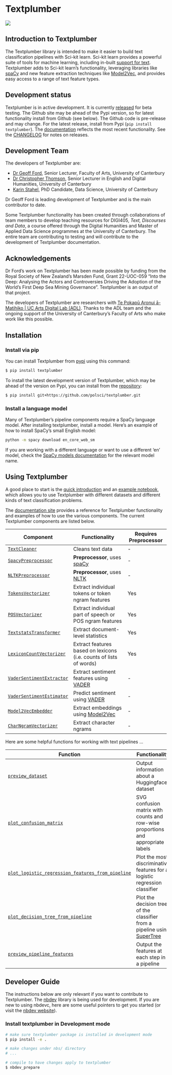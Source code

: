 # Textplumber


<!-- WARNING: THIS FILE WAS AUTOGENERATED! DO NOT EDIT! -->

![](https://geoffford.nz/assets/images/opt/textplumber-image-16x9.jpg)

## Introduction to Textplumber

The Textplumber library is intended to make it easier to build text
classification pipelines with Sci-kit learn. Sci-kit learn provides a
powerful suite of tools for machine learning, including in-built
[support for
text](https://scikit-learn.org/stable/modules/feature_extraction.html#text-feature-extraction).
Textplumber adds to Sci-kit learn’s functionality, leveraging libraries
like [spaCy](https://spacy.io/) and new feature extraction techniques
like [Model2Vec](https://github.com/MinishLab/model2vec), and provides
easy access to a range of text feature types.

## Development status

Textplumber is in active development. It is currently
[released](https://pypi.org/project/textplumber/) for beta testing. The
Github site may be ahead of the Pypi version, so for latest
functionality install from Github (see below). The Github code is
pre-release and may change. For the latest release, install from Pypi
(`pip install textplumber`). The
[documentation](https://geoffford.nz/textplumber/) reflects the most
recent functionality. See the
[CHANGELOG](https://github.com/polsci/textplumber/blob/main/CHANGELOG.md)
for notes on releases.

## Development Team

The developers of Textplumber are:

- [Dr Geoff Ford](https://geoffford.nz/), Senior Lecturer, Faculty of
  Arts, University of Canterbury  
- [Dr Christopher
  Thomson](https://profiles.canterbury.ac.nz/Christopher-Thomson),
  Senior Lecturer in English and Digital Humanities, University of
  Canterbury  
- [Karin
  Stahel](https://www.canterbury.ac.nz/about-uc/contact-us/postgrad-directory/karin-stahel),
  PhD Candidate, Data Science, University of Canterbury

Dr Geoff Ford is leading development of Textplumber and is the main
contributor to date.

Some Textplumber functionality has been created through collaborations
of team members to develop teaching resources for DIGI405, *Text,
Discourses and Data*, a course offered through the Digital Humanities
and Master of Applied Data Science programmes at the University of
Canterbury. The entire team are contributing to testing and will
contribute to the development of Textplumber documentation.

## Acknowledgements

Dr Ford’s work on Textplumber has been made possible by funding from the
Royal Society of New Zealand’s Marsden Fund, Grant 22-UOC-059 “Into the
Deep: Analysing the Actors and Controversies Driving the Adoption of the
World’s First Deep Sea Mining Governance”. Textplumber is an output of
that project.

The developers of Textplumber are researchers with [Te Pokapū Aronui
ā-Matihiko \| UC Arts Digital Lab
(ADL)](https://artsdigitallab.canterbury.ac.nz/). Thanks to the ADL team
and the ongoing support of the University of Canterbury’s Faculty of
Arts who make work like this possible.

## Installation

### Install via pip

You can install Textplumber from
[pypi](https://pypi.org/project/textplumber/) using this command:

``` sh
$ pip install textplumber
```

To install the latest development version of Textplumber, which may be
ahead of the version on Pypi, you can install from the
[repository](https://github.com/polsci/textplumber):

``` sh
$ pip install git+https://github.com/polsci/textplumber.git
```

### Install a language model

Many of Textplumber’s pipeline components require a SpaCy language
model. After installing textplumber, install a model. Here’s an example
of how to install SpaCy’s small English model:

``` sh
python -m spacy download en_core_web_sm
```

If you are working with a different language or want to use a different
‘en’ model, check the [SpaCy models
documentation](https://spacy.io/models/) for the relevant model name.

## Using Textplumber

A good place to start is the [quick
introduction](basic-introduction.ipynb) and an [example
notebook](example.ipynb), which allows you to use Textplumber with
different datasets and different kinds of text classification problems.

The [documentation site](https://geoffford.nz/textplumber/) provides a
reference for Textplumber functionality and examples of how to use the
various components. The current Textplumber components are listed below.

| Component | Functionality | Requires Preprocessor |
|----|----|----|
| [`TextCleaner`](https://geoffford.nz/textplumber/clean.html#textcleaner) | Cleans text data | \- |
| [`SpacyPreprocessor`](https://geoffford.nz/textplumber/preprocess.html#spacypreprocessor) | **Preprocessor**, uses [spaCy](https://spacy.io) | \- |
| [`NLTKPreprocessor`](https://geoffford.nz/textplumber/preprocess.html#nltkpreprocessor) | **Preprocessor**, uses [NLTK](https://www.nltk.org/) | \- |
| [`TokensVectorizer`](https://geoffford.nz/textplumber/tokens.html#tokensvectorizer) | Extract individual tokens or token ngram features | Yes |
| [`POSVectorizer`](https://geoffford.nz/textplumber/pos.html#posvectorizer) | Extract individual part of speech or POS ngram features | Yes |
| [`TextstatsTransformer`](https://geoffford.nz/textplumber/textstats.html#textstatstransformer) | Extract document-level statistics | Yes |
| [`LexiconCountVectorizer`](https://geoffford.nz/textplumber/lexicons.html#lexiconcountvectorizer) | Extract features based on lexicons (i.e. counts of lists of words) | Yes |
| [`VaderSentimentExtractor`](https://geoffford.nz/textplumber/vader.html#vadersentimentextractor) | Extract sentiment features using [VADER](https://github.com/cjhutto/vaderSentiment) | \- |
| [`VaderSentimentEstimator`](https://geoffford.nz/textplumber/vader.html#vadersentimentestimator) | Predict sentiment using [VADER](https://github.com/cjhutto/vaderSentiment) | \- |
| [`Model2VecEmbedder`](https://geoffford.nz/textplumber/embeddings.html#model2vecembedder) | Extract embeddings using [Model2Vec](https://github.com/MinishLab/model2vec) | \- |
| [`CharNgramVectorizer`](https://geoffford.nz/textplumber/chars.html#charngramvectorizer) | Extract character ngrams | \- |

Here are some helpful functions for working with text pipelines …

| Function | Functionality |
|----|----|
| [`preview_dataset`](https://geoffford.nz/textplumber/report.html#preview_dataset) | Output information about a Huggingface dataset |
| [`plot_confusion_matrix`](https://geoffford.nz/textplumber/report.html#plot_confusion_matrix) | SVG confusion matrix with counts and row-wise proportions and appropriate labels |
| [`plot_logistic_regression_features_from_pipeline`](https://geoffford.nz/textplumber/report.html#plot_logistic_regression_features_from_pipeline) | Plot the most discriminative features for a logistic regression classifier |
| [`plot_decision_tree_from_pipeline`](https://geoffford.nz/textplumber/report.html#plot_decision_tree_from_pipeline) | Plot the decision tree of the classifier from a pipeline using [SuperTree](https://github.com/mljar/supertree) |
| [`preview_pipeline_features`](https://geoffford.nz/textplumber/report.html#preview_pipeline_features) | Output the features at each step in a pipeline |

## Developer Guide

The instructions below are only relevant if you want to contribute to
Textplumber. The [nbdev](https://nbdev.fast.ai/) library is being used
for development. If you are new to using nbdevc, here are some useful
pointers to get you started (or visit the [nbdev
website](https://nbdev.fast.ai/)).

### Install textplumber in Development mode

``` sh
# make sure textplumber package is installed in development mode
$ pip install -e .

# make changes under nbs/ directory
# ...

# compile to have changes apply to textplumber
$ nbdev_prepare
```

